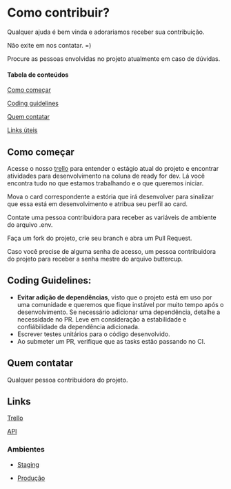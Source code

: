# Como contribuir?

Qualquer ajuda é bem vinda e adorariamos receber sua contribuição.

Não exite em nos contatar. =)

Procure as pessoas envolvidas no projeto atualmente em caso de dúvidas.

#### Tabela de conteúdos

[Como começar](#como-começar)

[Coding guidelines](#coding-guidelines)

[Quem contatar](#quem-contatar)

[Links úteis](#links)

## Como começar

Acesse o nosso [trello](https://trello.com/b/YL5SbWzZ/ag%C3%AAncia-compromisso) para entender o estágio atual do projeto e encontrar atividades para desenvolvimento na coluna de ready for dev. Lá você encontra tudo no que estamos trabalhando e o que queremos iniciar.

Mova o card correspondente a estória que irá desenvolver para sinalizar que essa está em desenvolvimento e atribua seu perfil ao card.

Contate uma pessoa contribuidora para receber as variáveis de ambiente do arquivo .env.

Faça um fork do projeto, crie seu branch e abra um Pull Request.

Caso você precise de alguma senha de acesso, um pessoa contribuidora do projeto para receber a senha mestre do arquivo buttercup.

## Coding Guidelines:

- **Evitar adição de dependências**, visto que o projeto está em uso por uma comunidade e queremos que fique instável por muito tempo após o desenvolvimento. Se necessário adicionar uma dependência, detalhe a necessidade no PR. Leve em consideração a estabilidade e confiábilidade da dependência adicionada.
- Escrever testes unitários para o código desenvolvido.
- Ao submeter um PR, verifique que as tasks estão passando no CI.

## Quem contatar

Qualquer pessoa contribuidora do projeto.

## Links

[Trello](https://trello.com/b/YL5SbWzZ/ag%C3%AAncia-compromisso)

[API](https://github.com/hackathon-da-diversidade/agencia-compromisso)

### Ambientes

- [Staging](https://agencia-compromisso-stg.herokuapp.com/)

- [Produção](https://agencia-compromisso.herokuapp.com/)
